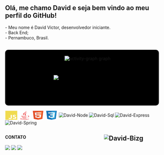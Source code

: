 ## Olá, me chamo David e seja bem vindo ao meu perfil do GitHub!

<p> - Meu nome é David Victor, desenvolvedor iniciante.
  <br>- Back End; 
  <br>- Pernambuco, Brasil.
</p>
<br>

<div style="display: flex; justify-content: center; align-items: center; gap: 20px; background-color: #000; padding: 20px; border-radius: 10px;">
  
  <img src="https://github-readme-stats-git-masterrstaa-rickstaa.vercel.app/api?username=yfgdavid&hide_title=true&show_icons=true&include_all_commits=false&count_private=true&line_height=25&hide=issues&bg_color=000&title_color=00FFFF&text_color=FFF&border_radius=3&border_color=000&icon_color=00FFFF&theme=dark" />

  <img src="https://github-readme-activity-graph.vercel.app/graph?username=yfgdavid&radius=16&theme=github-dark&area=true&order=5&hide_title=true&hide_border=false&order=1" height="143" alt="activity-graph graph"/>

</div>






<div style="display: inline_block"><br>
  <img align="center" alt="David-Js" height="30" width="40" src="https://raw.githubusercontent.com/devicons/devicon/master/icons/javascript/javascript-plain.svg">
  <img align="center" alt="David-Java" height="30" width="40" src="https://raw.githubusercontent.com/devicons/devicon/master/icons/java/java-plain.svg">
  <img align="center" alt="David-HTML" height="30" width="40" src="https://raw.githubusercontent.com/devicons/devicon/master/icons/html5/html5-original.svg">
  <img align="center" alt="David-CSS" height="30" width="40" src="https://raw.githubusercontent.com/devicons/devicon/master/icons/css3/css3-original.svg"> 
  <img align="center" alt="David-Node" height="30" width="40" src="https://cdn.jsdelivr.net/gh/devicons/devicon@latest/icons/nodejs/nodejs-original.svg" >
  <img align="center" alt="David-Sql" height="30" width="40" src="https://cdn.jsdelivr.net/gh/devicons/devicon@latest/icons/mysql/mysql-original.svg">
  <img align="center" alt="David-Express" height="30" width="40" src="https://cdn.jsdelivr.net/gh/devicons/devicon@latest/icons/express/express-original.svg">
  <img align="center" alt="David-Spring" height="30" width="40" src="https://cdn.jsdelivr.net/gh/devicons/devicon@latest/icons/spring/spring-original.svg" />
          
          
          
          
</div>

##  <img align="right" alt="David-Bizg" height="140" width="180" src="https://github.com/user-attachments/assets/abad4dc9-96f2-4b92-baba-11dfc7ae32da">

<div>

  <h4 ">CONTATO</h4>
 <a href="https://x.com/davidftw70" target="_blank"><img src="https://img.shields.io/badge/Twitter-1DA1F2?style=for-the-badge&logo=twitter&logoColor=white" target="_blank"></a> 
  <a href = "mailto:davidvictorcontato7@gmail.com"><img src="https://img.shields.io/badge/-Gmail-%23333?style=for-the-badge&logo=gmail&logoColor=white" target="_blank"></a>
  <a href="https://www.linkedin.com/in/david-victor-26591729b/" target="_blank"><img src="https://img.shields.io/badge/-LinkedIn-%230077B5?style=for-the-badge&logo=linkedin&logoColor=white" target="_blank"></a> 
</div>
